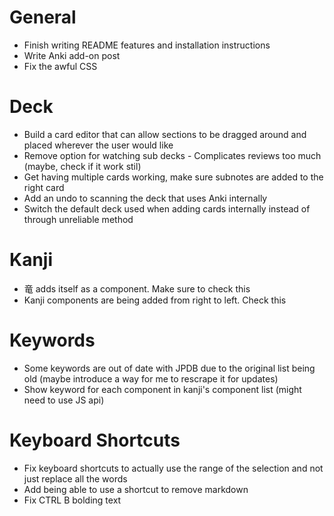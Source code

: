 # General
- Finish writing README features and installation instructions
- Write Anki add-on post
- Fix the awful CSS

# Deck
- Build a card editor that can allow sections to be dragged around and placed wherever the user would like
- Remove option for watching sub decks - Complicates reviews too much (maybe, check if it work stil)
- Get having multiple cards working, make sure subnotes are added to the right card
- Add an undo to scanning the deck that uses Anki internally
- Switch the default deck used when adding cards internally instead of through unreliable method

# Kanji
- 竜 adds itself as a component. Make sure to check this
- Kanji components are being added from right to left. Check this

# Keywords
- Some keywords are out of date with JPDB due to the original list being old (maybe introduce a way for me to rescrape it for updates)
- Show keyword for each component in kanji's component list (might need to use JS api)

# Keyboard Shortcuts
- Fix keyboard shortcuts to actually use the range of the selection and not just replace all the words
- Add being able to use a shortcut to remove markdown
- Fix CTRL B bolding text
